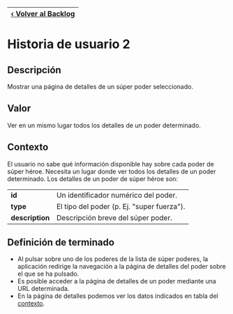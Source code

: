 | [‹ Volver al Backlog](./README.md)  |
| --- |

# Historia de usuario 2

## Descripción

Mostrar una página de detalles de un súper poder seleccionado.

## Valor

Ver en un mismo lugar todos los detalles de un poder determinado.

## Contexto

El usuario no sabe qué información disponible hay sobre cada poder de súper héroe. Necesita un lugar donde ver todos los detalles de un poder determinado. Los detalles de un poder de súper héroe son:

|||
| --- | --- |
| **id** | Un identificador numérico del poder. |
| **type** | El tipo del poder (p. Ej. "super fuerza"). |
| **description** | Descripción breve del súper poder. |

## Definición de terminado

- Al pulsar sobre uno de los poderes de la lista de súper poderes, la aplicación redirige la navegación a la página de detalles del poder sobre el que se ha pulsado.
- Es posible acceder a la página de detalles de un poder mediante una URL determinada.
- En la página de detalles podemos ver los datos indicados en tabla del [contexto](#contexto).
